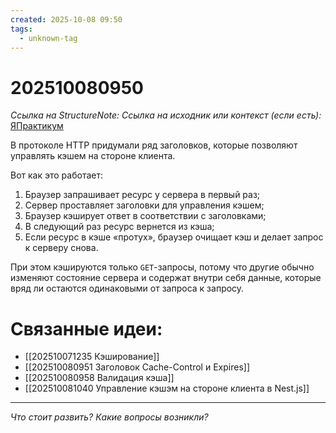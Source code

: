 ```yaml
---
created: 2025-10-08 09:50
tags:
  - unknown-tag
---
```

# 202510080950
*Ссылка на StructureNote:*
*Ссылка на исходник или контекст (если есть):* [ЯПрактикум](https://practicum.yandex.ru/learn/backend-nodejs/courses/a4214ab0-2146-4152-b90e-651bf4c7ca5e/sprints/564244/topics/30b04f32-dfb9-4449-8b8a-076fafa5924b/lessons/c31f0466-0632-4f59-8b91-01c4fe1a28f6/)

В протоколе HTTP придумали ряд заголовков, которые позволяют управлять кэшем на стороне клиента.

Вот как это работает:

1. Браузер запрашивает ресурс у сервера в первый раз;
2. Сервер проставляет заголовки для управления кэшем;
3. Браузер кэширует ответ в соответствии с заголовками;
4. В следующий раз ресурс вернется из кэша;
5. Если ресурс в кэше «протух», браузер очищает кэш и делает запрос к серверу снова.

При этом кэшируются только `GET`-запросы, потому что другие обычно изменяют состояние сервера и содержат внутри себя данные, которые вряд ли остаются одинаковыми от запроса к запросу.
# Связанные идеи:
* [[202510071235 Кэширование]]
* [[202510080951 Заголовок Cache-Control и Expires]]
* [[202510080958 Валидация кэша]]
* [[202510081040 Управление кэшэм на стороне клиента в Nest.js]]
---

*Что стоит развить? Какие вопросы возникли?*